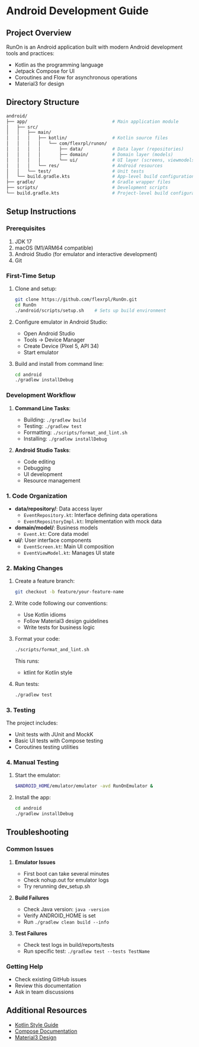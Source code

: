 # Android Development Guide

## Project Overview

RunOn is an Android application built with modern Android development tools and practices:

- Kotlin as the programming language
- Jetpack Compose for UI
- Coroutines and Flow for asynchronous operations
- Material3 for design

## Directory Structure

```bash
android/
├── app/                                # Main application module
│   ├── src/
│   │   ├── main/
│   │   │   ├── kotlin/                 # Kotlin source files
│   │   │   │   └── com/flexrpl/runon/
│   │   │   │       ├── data/           # Data layer (repositories)
│   │   │   │       ├── domain/         # Domain layer (models)
│   │   │   │       └── ui/             # UI layer (screens, viewmodels)
│   │   │   └── res/                    # Android resources
│   │   └── test/                       # Unit tests
│   └── build.gradle.kts                # App-level build configuration
├── gradle/                             # Gradle wrapper files
├── scripts/                            # Development scripts
└── build.gradle.kts                    # Project-level build configuration
```

## Setup Instructions

### Prerequisites

1. JDK 17
2. macOS (M1/ARM64 compatible)
3. Android Studio (for emulator and interactive development)
4. Git

### First-Time Setup

1. Clone and setup:

   ```bash
   git clone https://github.com/flexrpl/RunOn.git
   cd RunOn
   ./android/scripts/setup.sh    # Sets up build environment
   ```

2. Configure emulator in Android Studio:
   - Open Android Studio
   - Tools → Device Manager
   - Create Device (Pixel 5, API 34)
   - Start emulator

3. Build and install from command line:

   ```bash
   cd android
   ./gradlew installDebug
   ```

### Development Workflow

1. **Command Line Tasks**:
   - Building: `./gradlew build`
   - Testing: `./gradlew test`
   - Formatting: `./scripts/format_and_lint.sh`
   - Installing: `./gradlew installDebug`

2. **Android Studio Tasks**:
   - Code editing
   - Debugging
   - UI development
   - Resource management

### 1. Code Organization

- **data/repository/**: Data access layer
  - `EventRepository.kt`: Interface defining data operations
  - `EventRepositoryImpl.kt`: Implementation with mock data
- **domain/model/**: Business models
  - `Event.kt`: Core data model
- **ui/**: User interface components
  - `EventScreen.kt`: Main UI composition
  - `EventViewModel.kt`: Manages UI state

### 2. Making Changes

1. Create a feature branch:

   ```bash
   git checkout -b feature/your-feature-name
   ```

2. Write code following our conventions:
   - Use Kotlin idioms
   - Follow Material3 design guidelines
   - Write tests for business logic

3. Format your code:

   ```bash
   ./scripts/format_and_lint.sh
   ```

   This runs:
   - ktlint for Kotlin style

4. Run tests:

   ```bash
   ./gradlew test
   ```

### 3. Testing

The project includes:

- Unit tests with JUnit and MockK
- Basic UI tests with Compose testing
- Coroutines testing utilities

### 4. Manual Testing

1. Start the emulator:

   ```bash
   $ANDROID_HOME/emulator/emulator -avd RunOnEmulator &
   ```

2. Install the app:

   ```bash
   cd android
   ./gradlew installDebug
   ```

## Troubleshooting

### Common Issues

1. **Emulator Issues**
   - First boot can take several minutes
   - Check nohup.out for emulator logs
   - Try rerunning dev_setup.sh

2. **Build Failures**
   - Check Java version: `java -version`
   - Verify ANDROID_HOME is set
   - Run `./gradlew clean build --info`

3. **Test Failures**
   - Check test logs in build/reports/tests
   - Run specific test: `./gradlew test --tests TestName`

### Getting Help

- Check existing GitHub issues
- Review this documentation
- Ask in team discussions

## Additional Resources

- [Kotlin Style Guide](https://kotlinlang.org/docs/coding-conventions.html)
- [Compose Documentation](https://developer.android.com/jetpack/compose)
- [Material3 Design](https://m3.material.io/)
